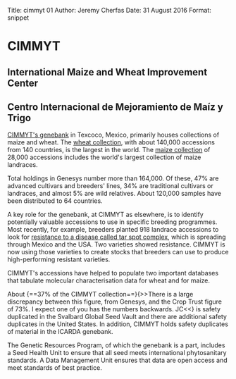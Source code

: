 Title:   cimmyt 01
Author: Jeremy Cherfas
Date:   31 August 2016
Format: snippet

# CIMMYT
## International Maize and Wheat Improvement Center
## Centro Internacional de Mejoramiento de Maíz y Trigo

[CIMMYT's genebank][cimmyt] in Texcoco, Mexico, primarily houses collections of maize and wheat. The [wheat collection][adobe], with about 140,000 accessions from 140 countries, is the largest in the world. The [maize collection][adobe 2] of 28,000 accessions includes the world's largest collection of maize landraces.

Total holdings in Genesys number more than 164,000. Of these, 47% are advanced cultivars and breeders' lines, 34% are traditional cultivars or landraces, and almost 5% are wild relatives. About 120,000 samples have been distributed to 64 countries.

A key role for the genebank, at CIMMYT as elsewhere, is to identify potentially valuable accessions to use in specific breeding programmes. Most recently, for example, breeders planted 918 landrace accessions to look for [resistance to a disease called tar spot complex][cimmyt 2], which is spreading through Mexico and the USA. Two varieties showed resistance. CIMMYT is now using those varieties to create stocks that breeders can use to produce high-performing resistant varieties.

CIMMYT's accessions have helped to populate two important databases that tabulate molecular characterisation data for wheat and for maize.

About {==37% of the CIMMYT collection==}{>>There is a large discrepancy between this figure, from Genesys, and the Crop Trust figure of 73%. I expect one of you has the numbers backwards. JC<<} is safety duplicated in the Svalbard Global Seed Vault and there are additional safety duplicates in the United States. In addition, CIMMYT holds safety duplicates of material in the ICARDA genebank.

The Genetic Resources Program, of which the genebank is a part, includes a Seed Health Unit to ensure that all seed meets international phytosanitary standards. A Data Management Unit ensures that data are open access and meet standards of best practice.

[adobe]: https://spark.adobe.com/page/QXtG2/
[adobe 2]: https://spark.adobe.com/page/bKgfw/
[cimmyt]: http://www.cimmyt.org/germplasm-bank/
[cimmyt 2]: http://www.cimmyt.org/ancient-maize-varieties-provide-modern-solution-to-tar-spot-complex/
